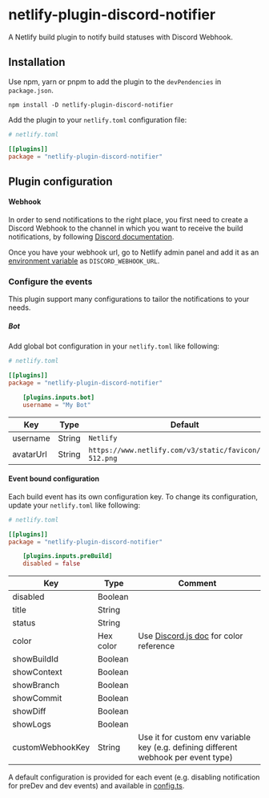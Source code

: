 # netlify-plugin-discord-notifier

A Netlify build plugin to notify build statuses with Discord Webhook.

## Installation

Use npm, yarn or pnpm to add the plugin to the `devPendencies` in `package.json`.

`npm install -D netlify-plugin-discord-notifier`

Add the plugin to your `netlify.toml` configuration file:

```toml
# netlify.toml

[[plugins]]
package = "netlify-plugin-discord-notifier"
```

## Plugin configuration
#### Webhook
In order to send notifications to the right place, you first need to create a Discord Webhook to the channel in which you want to receive the build notifications, by following [Discord documentation](https://support.discord.com/hc/en-us/articles/228383668-Intro-to-Webhooks).

Once you have your webhook url, go to Netlify admin panel and add it as an [environment variable](https://docs.netlify.com/build/configure-builds/environment-variables/#declare-variables) as `DISCORD_WEBHOOK_URL`.

### Configure the events

This plugin support many configurations to tailor the notifications to your needs.

##### Bot

Add global bot configuration in your `netlify.toml` like following:

```toml
# netlify.toml

[[plugins]]
package = "netlify-plugin-discord-notifier"

    [plugins.inputs.bot]
    username = "My Bot"
```

| Key       | Type   | Default                                                  |
|-----------|--------|----------------------------------------------------------|
| username  | String | `Netlify`                                                |
| avatarUrl | String | `https://www.netlify.com/v3/static/favicon/icon-512.png` |

#### Event bound configuration

Each build event has its own configuration key. To change its configuration, update your `netlify.toml` like following:

```toml
# netlify.toml

[[plugins]]
package = "netlify-plugin-discord-notifier"

    [plugins.inputs.preBuild]
    disabled = false
```

| Key                | Type      | Comment                                                                                                        |
|--------------------|-----------|----------------------------------------------------------------------------------------------------------------|
| disabled           | Boolean   |                                                                                                                |
| title              | String    |                                                                                                                |
| status             | String    |                                                                                                                |
| color              | Hex color | Use [Discord.js doc](https://discord.js.org/docs/packages/discord.js/main/Colors:Variable) for color reference |
| showBuildId        | Boolean   |                                                                                                                |
| showContext        | Boolean   |                                                                                                                |
| showBranch         | Boolean   |                                                                                                                |
| showCommit         | Boolean   |                                                                                                                |
| showDiff           | Boolean   |                                                                                                                |
| showLogs           | Boolean   |                                                                                                                |
| customWebhookKey   | String    | Use it for custom env variable key (e.g. defining different webhook per event type)                            |

A default configuration is provided for each event (e.g. disabling notification for preDev and dev events) and available in [config.ts](/src/config.ts).